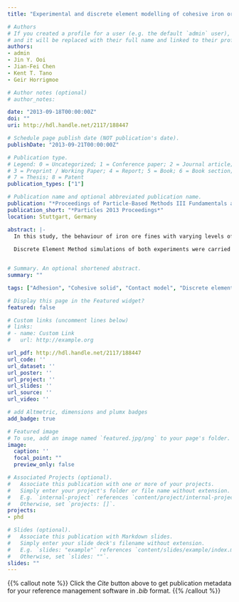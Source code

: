 ```yaml
---
title: "Experimental and discrete element modelling of cohesive iron ore fines"

# Authors
# If you created a profile for a user (e.g. the default `admin` user), write the username (folder name) here 
# and it will be replaced with their full name and linked to their profile.
authors:
- admin
- Jin Y. Ooi
- Jian-Fei Chen
- Kent T. Tano
- Geir Horrigmoe

# Author notes (optional)
# author_notes:

date: "2013-09-18T00:00:00Z"
doi: ""
uri: http://hdl.handle.net/2117/188447

# Schedule page publish date (NOT publication's date).
publishDate: "2013-09-21T00:00:00Z"

# Publication type.
# Legend: 0 = Uncategorized; 1 = Conference paper; 2 = Journal article;
# 3 = Preprint / Working Paper; 4 = Report; 5 = Book; 6 = Book section;
# 7 = Thesis; 8 = Patent
publication_types: ["1"]

# Publication name and optional abbreviated publication name.
publication: "*Proceedings of Particle-Based Methods III Fundamentals and Applications - Particles 2013*"
publication_short: "*Particles 2013 Proceedings*"
location: Stuttgart, Germany

abstract: |-
  In this study, the behaviour of iron ore fines with varying levels of adhesion was investigated using a confined compression test and a uniaxial test. The uniaxial test was conducted using the semi-automated uniaxial EPT tester in which the cohesive strength of a bulk solid is evaluated from an unconfined compression test following a period of consolidation to a pre-defined vertical stress. The iron ore fines were also tested by measuring both the vertical and circumferential strains on the cylindrical container walls under vertical loading in a separate confined compression tester – the K$_0$ tester, to determine the lateral pressure ratio. 
  
  Discrete Element Method simulations of both experiments were carried out and the predictions were compared with the experimental observations. A recently developed DEM contact model for cohesive solids, an Elasto-Plastic Adhesive model, was used. This particle contact model uses hysteretic non-linear loading and unloading paths and an adhesion parameter which is a function of the maximum contact overlap. The model parameters for the simulations are phenomenologically based to reproduce the key bulk characteristics exhibited by the solid. The simulation results show a good agreement in capturing the stress history dependent behaviour depicted by the flow function of the cohesive iron ore fines while also providing a reasonably good match for the lateral pressure ratio observed during the confined compression K0 tests. This demonstrates the potential for the DEM model to be used in the simulation of bulk handling applications.


# Summary. An optional shortened abstract.
summary: ""

tags: ["Adhesion", "Cohesive solid", "Contact model", "Discrete element method", "DEM", "Granular material", "contact"]

# Display this page in the Featured widget?
featured: false

# Custom links (uncomment lines below)
# links:
# - name: Custom Link
#   url: http://example.org

url_pdf: http://hdl.handle.net/2117/188447
url_code: ''
url_dataset: ''
url_poster: ''
url_project: ''
url_slides: ''
url_source: ''
url_video: ''

# add Altmetric, dimensions and plumx badges
add_badge: true

# Featured image
# To use, add an image named `featured.jpg/png` to your page's folder. 
image:
  caption: ''
  focal_point: ""
  preview_only: false

# Associated Projects (optional).
#   Associate this publication with one or more of your projects.
#   Simply enter your project's folder or file name without extension.
#   E.g. `internal-project` references `content/project/internal-project/index.md`.
#   Otherwise, set `projects: []`.
projects:
- phd

# Slides (optional).
#   Associate this publication with Markdown slides.
#   Simply enter your slide deck's filename without extension.
#   E.g. `slides: "example"` references `content/slides/example/index.md`.
#   Otherwise, set `slides: ""`.
slides: ""
---
```


{{% callout note %}}
Click the *Cite* button above to get publication metadata for your reference management software in *.bib* format.
{{% /callout %}}
